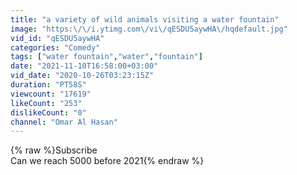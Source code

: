 ```yaml
---
title: "a variety of wild animals visiting a water fountain"
image: "https:\/\/i.ytimg.com\/vi\/qESDU5aywHA\/hqdefault.jpg"
vid_id: "qESDU5aywHA"
categories: "Comedy"
tags: ["water fountain","water","fountain"]
date: "2021-11-10T16:58:00+03:00"
vid_date: "2020-10-26T03:23:15Z"
duration: "PT58S"
viewcount: "17619"
likeCount: "253"
dislikeCount: "0"
channel: "Omar Al Hasan"
---
```

{% raw %}Subscribe  <br />Can we reach 5000 before 2021{% endraw %}
